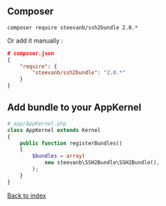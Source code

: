 Composer
--------

```
composer require steevanb/ssh2bundle 2.0.*
```

Or add it manually :

```json
# composer.json
{
    "require": {
        "steevanb/ssh2bundle": "2.0.*"
    }
}
```

Add bundle to your AppKernel
----------------------------
```php
# app/AppKernel.php
class AppKernel extends Kernel
{
    public function registerBundles()
    {
        $bundles = array(
            new steevanb\SSH2Bundle\SSH2Bundle(),
        );
    }
}
```

[Back to index](../../README.md)
